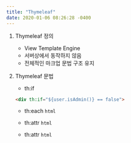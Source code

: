 ```yaml
---
title: "Thymeleaf"
date: 2020-01-06 08:26:28 -0400
---
```


1. Thymeleaf 정의
    - View Template Engine
    - 서버상에서 동작하지 않음
    - 전체적인 마크업 문법 구조 유지
    
2. Thymeleaf 문법
    - th:if
    ```html
    <div th:if="${user.isAdmin()} == false"> 
    ```
    
    - th:each
    ```html```
    
    - th:attr
    ```html```
    
    - th:attr
    ```html```